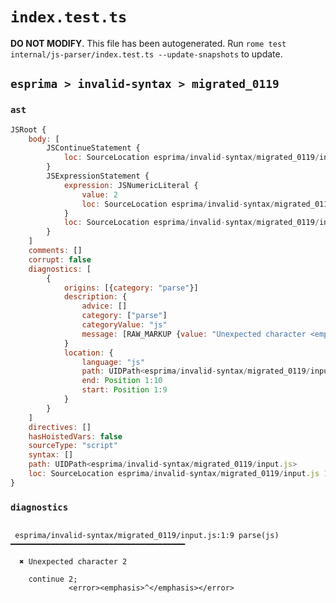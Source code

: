 # `index.test.ts`

**DO NOT MODIFY**. This file has been autogenerated. Run `rome test internal/js-parser/index.test.ts --update-snapshots` to update.

## `esprima > invalid-syntax > migrated_0119`

### `ast`

```javascript
JSRoot {
	body: [
		JSContinueStatement {
			loc: SourceLocation esprima/invalid-syntax/migrated_0119/input.js 1:0-1:8
		}
		JSExpressionStatement {
			expression: JSNumericLiteral {
				value: 2
				loc: SourceLocation esprima/invalid-syntax/migrated_0119/input.js 1:9-1:10
			}
			loc: SourceLocation esprima/invalid-syntax/migrated_0119/input.js 1:9-1:11
		}
	]
	comments: []
	corrupt: false
	diagnostics: [
		{
			origins: [{category: "parse"}]
			description: {
				advice: []
				category: ["parse"]
				categoryValue: "js"
				message: [RAW_MARKUP {value: "Unexpected character <emphasis>"}, "2", RAW_MARKUP {value: "</emphasis>"}]
			}
			location: {
				language: "js"
				path: UIDPath<esprima/invalid-syntax/migrated_0119/input.js>
				end: Position 1:10
				start: Position 1:9
			}
		}
	]
	directives: []
	hasHoistedVars: false
	sourceType: "script"
	syntax: []
	path: UIDPath<esprima/invalid-syntax/migrated_0119/input.js>
	loc: SourceLocation esprima/invalid-syntax/migrated_0119/input.js 1:0-2:0
}
```

### `diagnostics`

```

 esprima/invalid-syntax/migrated_0119/input.js:1:9 parse(js) ━━━━━━━━━━━━━━━━━━━━━━━━━━━━━━━━━━━━━━━

  ✖ Unexpected character 2

    continue 2;
             <error><emphasis>^</emphasis></error>


```
